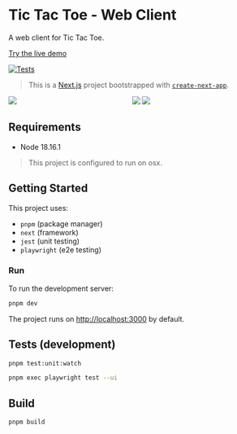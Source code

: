 # Tic Tac Toe - Web Client

A web client for Tic Tac Toe.

[Try the live demo](https://tic-tac-toe-web.onrender.com)

[![Tests](https://github.com/srslafazan/tic-tac-toe-web/actions/workflows/tests.yml/badge.svg)](https://github.com/srslafazan/tic-tac-toe-web/actions/workflows/tests.yml)

> This is a [Next.js](https://nextjs.org/) project bootstrapped with [`create-next-app`](https://github.com/vercel/next.js/tree/canary/packages/create-next-app).

<p align="center">
  <img src="https://github.com/srslafazan/tic-tac-toe-web/assets/11346004/e3938350-abcc-4e2e-b352-8d7627531093" align="left">
  <img src="https://github.com/srslafazan/tic-tac-toe-web/assets/11346004/f19e745a-4764-49ed-b151-c12072a365b3">
  <img src="https://github.com/srslafazan/tic-tac-toe-web/assets/11346004/ded6f46b-adde-4275-84ee-600fff89a95d">
</p>

## Requirements

- Node 18.16.1

> This project is configured to run on osx.

## Getting Started

This project uses:

-  `pnpm` (package manager)
-  `next` (framework)
-  `jest` (unit testing)
-  `playwright` (e2e testing)

### Run

To run the development server:

```bash
pnpm dev
```

The project runs on [http://localhost:3000](http://localhost:3000) by default.


## Tests (development)

```bash
pnpm test:unit:watch
```

```bash
pnpm exec playwright test --ui
```

## Build

```bash
pnpm build
```
